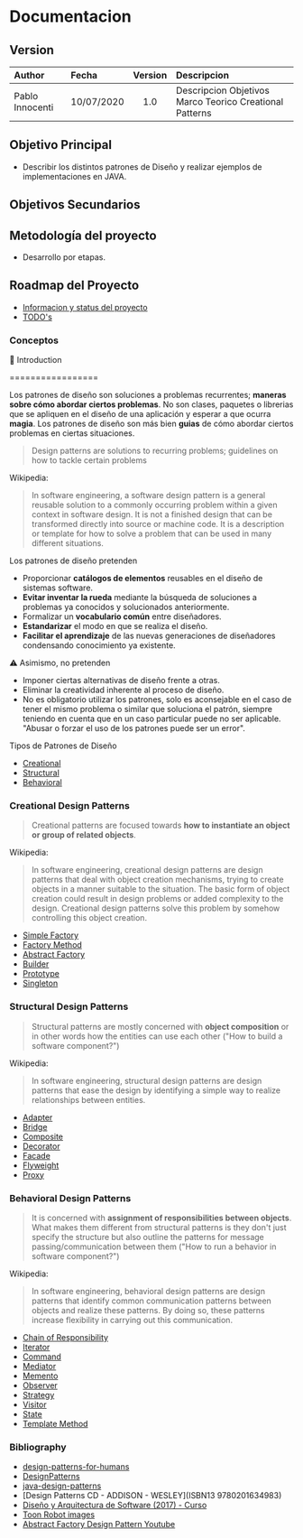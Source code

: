 # Documentacion

## Version

| Author          | Fecha       | Version | Descripcion                                   |
|:--------------- |:----------- |:-------:|:--------------------------------------------- |
| Pablo Innocenti | 10/07/2020  | 1.0     | Descripcion Objetivos Marco Teorico Creational Patterns |

## Objetivo Principal

* Describir los distintos patrones de Diseño y realizar ejemplos de implementaciones en JAVA.

## Objetivos Secundarios

## Metodología del proyecto

* Desarrollo por etapas.

## Roadmap del Proyecto

* [Informacion y status del proyecto](Documentacion/project.md)
* [TODO's](Documentacion/TODO.md)

### Conceptos

:rocket: Introduction

=================

Los patrones de diseño son soluciones a problemas recurrentes; **maneras sobre cómo abordar ciertos problemas**. No son clases, paquetes o librerias que se apliquen en el diseño de una aplicación y esperar a que ocurra **magia**. Los patrones de diseño son más bien **guias** de cómo abordar ciertos problemas en ciertas situaciones.

> Design patterns are solutions to recurring problems; guidelines on how to tackle certain problems

Wikipedia:

> In software engineering, a software design pattern is a general reusable solution to a commonly occurring problem within a given context in software design. It is not a finished design that can be transformed directly into source or machine code. It is a description or template for how to solve a problem that can be used in many different situations.

Los patrones de diseño pretenden

* Proporcionar **catálogos de elementos** reusables en el diseño de sistemas software.
* **Evitar inventar la rueda** mediante la búsqueda de soluciones a problemas ya conocidos y solucionados anteriormente.
* Formalizar un **vocabulario común** entre diseñadores.
* **Estandarizar** el modo en que se realiza el diseño.
* **Facilitar el aprendizaje** de las nuevas generaciones de diseñadores condensando conocimiento ya existente.

:warning: Asimismo, no pretenden

* Imponer ciertas alternativas de diseño frente a otras.
* Eliminar la creatividad inherente al proceso de diseño.
* No es obligatorio utilizar los patrones, solo es aconsejable en el caso de tener el mismo problema o similar que soluciona el patrón, siempre teniendo en cuenta que en un caso particular puede no ser aplicable. "Abusar o forzar el uso de los patrones puede ser un error".

Tipos de Patrones de Diseño

* [Creational](#creational-design-patterns)
* [Structural](#structural-design-patterns)
* [Behavioral](#behavioral-design-patterns)

### Creational Design Patterns

> Creational patterns are focused towards **how to instantiate an object or group of related objects**.

Wikipedia:
> In software engineering, creational design patterns are design patterns that deal with object creation mechanisms, trying to create objects in a manner suitable to the situation. The basic form of object creation could result in design problems or added complexity to the design. Creational design patterns solve this problem by somehow controlling this object creation.

* [Simple Factory](Documentacion/Creational/SimpleFactory.md)
* [Factory Method](Documentacion/Creational/FactoryMethod.md)
* [Abstract Factory](Documentacion/Creational/AbstractFactory.md)
* [Builder](Documentacion/TODO.md)
* [Prototype](Documentacion/TODO.md)
* [Singleton](Documentacion/TODO.md)

### Structural Design Patterns

> Structural patterns are mostly concerned with **object composition** or in other words how the entities can use each other ("How to build a software component?")

Wikipedia:
> In software engineering, structural design patterns are design patterns that ease the design by identifying a simple way to realize relationships between entities.

* [Adapter](Documentacion/TODO.md)
* [Bridge](Documentacion/TODO.md)
* [Composite](Documentacion/TODO.md)
* [Decorator](Documentacion/TODO.md)
* [Facade](Documentacion/TODO.md)
* [Flyweight](Documentacion/TODO.md)
* [Proxy](Documentacion/TODO.md)

### Behavioral Design Patterns

> It is concerned with **assignment of responsibilities between objects**. What makes them different from structural patterns is they don't just specify the structure but also outline the patterns for message passing/communication between them ("How to run a behavior in software component?")

Wikipedia:
> In software engineering, behavioral design patterns are design patterns that identify common communication patterns between objects and realize these patterns. By doing so, these patterns increase flexibility in carrying out this communication.

* [Chain of Responsibility](Documentacion/TODO.md)
* [Iterator](Documentacion/TODO.md)
* [Command](Documentacion/TODO.md)
* [Mediator](Documentacion/TODO.md)
* [Memento](Documentacion/TODO.md)
* [Observer](Documentacion/TODO.md)
* [Strategy](Documentacion/TODO.md)
* [Visitor](Documentacion/TODO.md)
* [State](Documentacion/TODO.md)
* [Template Method](Documentacion/TODO.md)

### Bibliography

* [design-patterns-for-humans](https://github.com/kamranahmedse/design-patterns-for-humans/blob/master/README.md#-simple-factory)
* [DesignPatterns](https://github.com/OmarElGabry/DesignPatterns)
* [java-design-patterns](https://github.com/iluwatar/java-design-patterns/tree/master/abstract-factory)
* [Design Patterns CD - ADDISON - WESLEY](ISBN13 9780201634983)
* [Diseño y Arquitectura de Software (2017) - Curso](http://www.uai.edu.ar)
* [Toon Robot images](http://tooncharacters.com)
* [Abstract Factory Design Pattern Youtube](https://www.youtube.com/watch?v=xbjAsdAK4xQ#t=23.063268)
